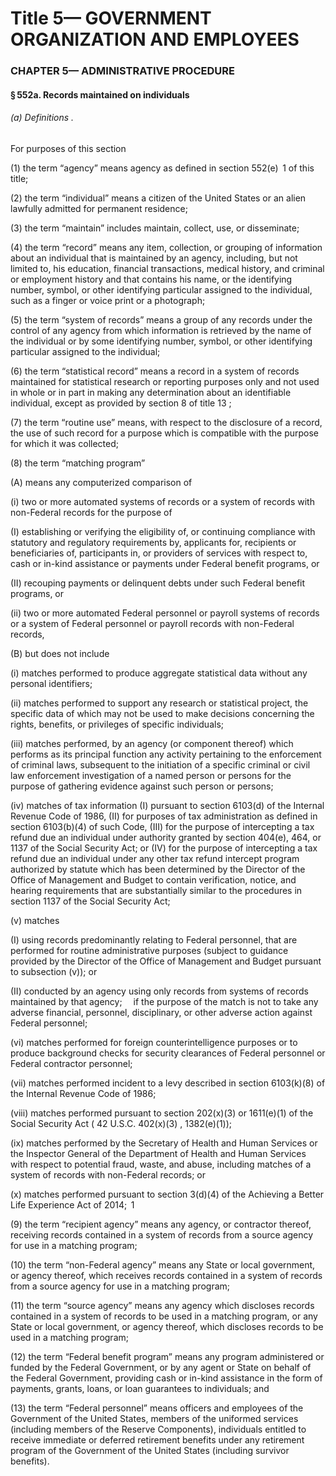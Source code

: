 
# Title 5— GOVERNMENT ORGANIZATION AND EMPLOYEES
### CHAPTER 5— ADMINISTRATIVE PROCEDURE
#### § 552a. Records maintained on individuals
###### (a) Definitions .

For purposes of this section

(1) the term “agency” means agency as defined in section 552(e)  1 of this title;

(2) the term “individual” means a citizen of the United States or an alien lawfully admitted for permanent residence;

(3) the term “maintain” includes maintain, collect, use, or disseminate;

(4) the term “record” means any item, collection, or grouping of information about an individual that is maintained by an agency, including, but not limited to, his education, financial transactions, medical history, and criminal or employment history and that contains his name, or the identifying number, symbol, or other identifying particular assigned to the individual, such as a finger or voice print or a photograph;

(5) the term “system of records” means a group of any records under the control of any agency from which information is retrieved by the name of the individual or by some identifying number, symbol, or other identifying particular assigned to the individual;

(6) the term “statistical record” means a record in a system of records maintained for statistical research or reporting purposes only and not used in whole or in part in making any determination about an identifiable individual, except as provided by section 8 of title 13 ;

(7) the term “routine use” means, with respect to the disclosure of a record, the use of such record for a purpose which is compatible with the purpose for which it was collected;

(8) the term “matching program”

(A) means any computerized comparison of

(i) two or more automated systems of records or a system of records with non-Federal records for the purpose of

(I) establishing or verifying the eligibility of, or continuing compliance with statutory and regulatory requirements by, applicants for, recipients or beneficiaries of, participants in, or providers of services with respect to, cash or in-kind assistance or payments under Federal benefit programs, or

(II) recouping payments or delinquent debts under such Federal benefit programs, or

(ii) two or more automated Federal personnel or payroll systems of records or a system of Federal personnel or payroll records with non-Federal records,

(B) but does not include

(i) matches performed to produce aggregate statistical data without any personal identifiers;

(ii) matches performed to support any research or statistical project, the specific data of which may not be used to make decisions concerning the rights, benefits, or privileges of specific individuals;

(iii) matches performed, by an agency (or component thereof) which performs as its principal function any activity pertaining to the enforcement of criminal laws, subsequent to the initiation of a specific criminal or civil law enforcement investigation of a named person or persons for the purpose of gathering evidence against such person or persons;

(iv) matches of tax information (I) pursuant to section 6103(d) of the Internal Revenue Code of 1986, (II) for purposes of tax administration as defined in section 6103(b)(4) of such Code, (III) for the purpose of intercepting a tax refund due an individual under authority granted by section 404(e), 464, or 1137 of the Social Security Act; or (IV) for the purpose of intercepting a tax refund due an individual under any other tax refund intercept program authorized by statute which has been determined by the Director of the Office of Management and Budget to contain verification, notice, and hearing requirements that are substantially similar to the procedures in section 1137 of the Social Security Act;

(v) matches

(I) using records predominantly relating to Federal personnel, that are performed for routine administrative purposes (subject to guidance provided by the Director of the Office of Management and Budget pursuant to subsection (v)); or

(II) conducted by an agency using only records from systems of records maintained by that agency;  if the purpose of the match is not to take any adverse financial, personnel, disciplinary, or other adverse action against Federal personnel;

(vi) matches performed for foreign counterintelligence purposes or to produce background checks for security clearances of Federal personnel or Federal contractor personnel;

(vii) matches performed incident to a levy described in section 6103(k)(8) of the Internal Revenue Code of 1986;

(viii) matches performed pursuant to section 202(x)(3) or 1611(e)(1) of the Social Security Act ( 42 U.S.C. 402(x)(3) , 1382(e)(1));

(ix) matches performed by the Secretary of Health and Human Services or the Inspector General of the Department of Health and Human Services with respect to potential fraud, waste, and abuse, including matches of a system of records with non-Federal records; or

(x) matches performed pursuant to section 3(d)(4) of the Achieving a Better Life Experience Act of 2014;  1

(9) the term “recipient agency” means any agency, or contractor thereof, receiving records contained in a system of records from a source agency for use in a matching program;

(10) the term “non-Federal agency” means any State or local government, or agency thereof, which receives records contained in a system of records from a source agency for use in a matching program;

(11) the term “source agency” means any agency which discloses records contained in a system of records to be used in a matching program, or any State or local government, or agency thereof, which discloses records to be used in a matching program;

(12) the term “Federal benefit program” means any program administered or funded by the Federal Government, or by any agent or State on behalf of the Federal Government, providing cash or in-kind assistance in the form of payments, grants, loans, or loan guarantees to individuals; and

(13) the term “Federal personnel” means officers and employees of the Government of the United States, members of the uniformed services (including members of the Reserve Components), individuals entitled to receive immediate or deferred retirement benefits under any retirement program of the Government of the United States (including survivor benefits).
